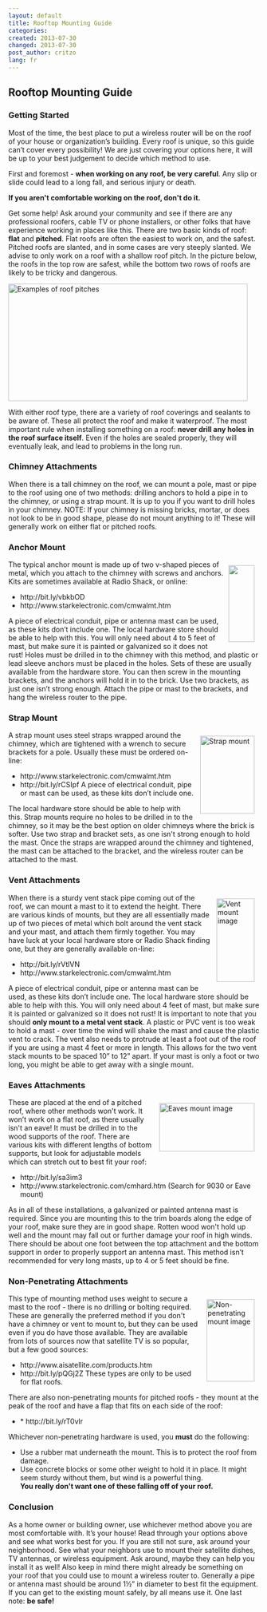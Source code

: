 ```yaml
---
layout: default
title: Rooftop Mounting Guide
categories: 
created: 2013-07-30
changed: 2013-07-30
post_author: critzo
lang: fr
---
```

  <h2>Rooftop Mounting Guide</h2>

<h3>Getting Started</h3>

<p>Most of the time, the best place to put a wireless router will be on the roof of your house or organization’s building. Every roof is unique, so this guide can’t cover every possibility! We are just covering your options here, it will be up to your best judgement to decide which method to use.</p>

<p>First and foremost - <strong>when working on any roof, be very careful</strong>. Any slip or slide could lead to a long fall, and serious injury or death.</p>

<p><strong>If you aren't comfortable working on the roof, don't do it.</strong></p>

<p>Get some help! Ask around your community and see if there are any professional roofers, cable TV or phone installers, or other folks that have experience working in places like this. There are two basic kinds of roof: <strong>flat</strong> and <strong>pitched</strong>. Flat roofs are often the easiest to work on, and the safest. Pitched roofs are slanted, and in some cases are very steeply slanted. We advise to only work on a roof with a shallow roof pitch. In the picture below, the roofs in the top row are safest, while the bottom two rows of roofs are likely to be tricky and dangerous.</p>

<p><img alt="Examples of roof pitches" class="media-image attr__typeof__foaf:Image img__fid__238 img__view_mode__media_large attr__format__media_large" height="235" src="/files/styles/large/public/Example_of_Roof_Pitches_small_0.jpg?itok=ZBeh1EI-" typeof="foaf:Image" width="480" /></p>

<p>With either roof type, there are a variety of roof coverings and sealants to be aware of. These all protect the roof and make it waterproof. The most important rule when installing something on a roof: <strong>never drill any holes in the roof surface itself</strong>. Even if the holes are sealed properly, they will eventually leak, and lead to problems in the long run.</p>

<h3>Chimney Attachments</h3>

<p>When there is a tall chimney on the roof, we can mount a pole, mast or pipe to the roof using one of two methods: drilling anchors to hold a pipe in to the chimney, or using a strap mount. It is up to you if you want to drill holes in your chimney. NOTE: If your chimney is missing bricks, mortar, or does not look to be in good shape, please do not mount anything to it! These will generally work on either flat or pitched roofs.</p>

<h3>Anchor Mount</h3>

<p><img alt="" class="media-image attr__typeof__foaf:Image img__fid__239 img__view_mode__media_large attr__format__media_large" src="/files/styles/large/public/anchor.png?itok=SRs3k49g" style="width: 52px; height: 154px; float: right; margin: 10px;" typeof="foaf:Image" />The typical anchor mount is made up of two v-shaped pieces of metal, which you attach to the chimney with screws and anchors. Kits are sometimes available at Radio Shack, or online:</p>

<ul>
	<li>http://bit.ly/vbkbOD</li>
	<li>http://www.starkelectronic.com/cmwalmt.htm</li>
</ul>

<p>A piece of electrical conduit, pipe or antenna mast can be used, as these kits don’t include one. The local hardware store should be able to help with this. You will only need about 4 to 5 feet of mast, but make sure it is painted or galvanized so it does not rust! Holes must be drilled in to the chimney with this method, and plastic or lead sleeve anchors must be placed in the holes. Sets of these are usually available from the hardware store. You can then screw in the mounting brackets, and the anchors will hold it in to the brick. Use two brackets, as just one isn’t strong enough. Attach the pipe or mast to the brackets, and hang the wireless router to the pipe.</p>

<h3>Strap Mount</h3>

<p><img alt="Strap mount" class="media-image attr__typeof__foaf:Image img__fid__240 img__view_mode__media_large attr__format__media_large" src="/files/styles/large/public/strap.png?itok=pEUVVWIV" style="width: 109px; height: 156px; float: right; margin: 10px;" typeof="foaf:Image" />A strap mount uses steel straps wrapped around the chimney, which are tightened with a wrench to secure brackets for a pole. Usually these must be ordered on-line:</p>

<ul>
	<li>http://www.starkelectronic.com/cmwalmt.htm</li>
	<li>http://bit.ly/rCSIpf A piece of electrical conduit, pipe or mast can be used, as these kits don’t include one.</li>
</ul>

<p>The local hardware store should be able to help with this. Strap mounts require no holes to be drilled in to the chimney, so it may be the best option on older chimneys where the brick is softer. Use two strap and bracket sets, as one isn't strong enough to hold the mast. Once the straps are wrapped around the chimney and tightened, the mast can be attached to the bracket, and the wireless router can be attached to the mast.</p>

<h3>Vent Attachments</h3>

<p><img alt="Vent mount image" class="media-image attr__typeof__foaf:Image img__fid__241 img__view_mode__media_large attr__format__media_large" src="/files/styles/large/public/vent.png?itok=Lte05j20" style="width: 76px; height: 167px; margin: 10px; float: right;" typeof="foaf:Image" />When there is a sturdy vent stack pipe coming out of the roof, we can mount a mast to it to extend the height. There are various kinds of mounts, but they are all essentially made up of two pieces of metal which bolt around the vent stack and your mast, and attach them firmly together. You may have luck at your local hardware store or Radio Shack finding one, but they are generally available on-line:</p>

<ul>
	<li>http://bit.ly/rVtlVN</li>
	<li>http://www.starkelectronic.com/cmwalmt.htm</li>
</ul>

<p>A piece of electrical conduit, pipe or antenna mast can be used, as these kits don’t include one. The local hardware store should be able to help with this. You will only need about 4 feet of mast, but make sure it is painted or galvanized so it does not rust! It is important to note that you should <strong>only mount to a metal vent stack</strong>. A plastic or PVC vent is too weak to hold a mast - over time the wind will shake the mast and cause the plastic vent to crack. The vent also needs to protrude at least a foot out of the roof if you are using a mast 4 feet or more in length. This allows for the two vent stack mounts to be spaced 10” to 12” apart. If your mast is only a foot or two long, you might be able to get away with a single mount.</p>

<h3>Eaves Attachments</h3>

<p><img alt="Eaves mount image" class="media-image attr__typeof__foaf:Image img__fid__242 img__view_mode__media_large attr__format__media_large" src="/files/styles/large/public/eaves.png?itok=YtnsKHIX" style="width: 191px; height: 97px; margin: 10px; float: right;" typeof="foaf:Image" />These are placed at the end of a pitched roof, where other methods won't work. It won’t work on a flat roof, as there usually isn't an eave! It must be drilled in to the wood supports of the roof. There are various kits with different lengths of bottom supports, but look for adjustable models which can stretch out to best fit your roof:</p>

<ul>
	<li>http://bit.ly/sa3im3</li>
	<li>http://www.starkelectronic.com/cmhard.htm (Search for 9030 or Eave mount)</li>
</ul>

<p>As in all of these installations, a galvanized or painted antenna mast is required. Since you are mounting this to the trim boards along the edge of your roof, make sure they are in good shape. Rotten wood won't hold up well and the mount may fall out or further damage your roof in high winds. There should be about one foot between the top attachment and the bottom support in order to properly support an antenna mast. This method isn’t recommended for very long masts, up to 4 or 5 feet should be fine.</p>

<h3>Non-Penetrating Attachments</h3>

<p><img alt="Non-penetrating mount image" class="media-image attr__typeof__foaf:Image img__fid__243 img__view_mode__media_large attr__format__media_large" src="/files/styles/large/public/non-pen.png?itok=FXbcl6rD" style="width: 96px; height: 165px; margin: 10px; float: right;" typeof="foaf:Image" />This type of mounting method uses weight to secure a mast to the roof - there is no drilling or bolting required. These are generally the preferred method if you don't have a chimney or vent to mount to, but they can be used even if you do have those available. They are available from lots of sources now that satellite TV is so popular, but a few good sources:</p>

<ul>
	<li>http://www.aisatellite.com/products.htm</li>
	<li>http://bit.ly/pQGj2Z These types are only to be used for flat roofs.</li>
</ul>

<p>There are also non-penetrating mounts for pitched roofs - they mount at the peak of the roof and have a flap that fits on each side of the roof:</p>

<ul>
	<li>* http://bit.ly/rT0vlr</li>
</ul>

<p>Whichever non-penetrating hardware is used, you <strong>must</strong> do the following:</p>

<ul>
	<li>Use a rubber mat underneath the mount. This is to protect the roof from damage.</li>
	<li>Use concrete blocks or some other weight to hold it in place. It might seem sturdy without them, but wind is a powerful thing.<br />
	<strong>You really don't want one of these falling off of your roof.</strong></li>
</ul>

<h3>Conclusion</h3>

<p>As a home owner or building owner, use whichever method above you are most comfortable with. It’s your house! Read through your options above and see what works best for you. If you are still not sure, ask around your neighborhood. See what your neighbors use to mount their satellite dishes, TV antennas, or wireless equipment. Ask around, maybe they can help you install it as well! Also keep in mind there might already be something on your roof that you could use to mount a wireless router to. Generally a pipe or antenna mast should be around 1½” in diameter to best fit the equipment. If you can get to the existing mount safely, by all means use it. One last note: <strong>be safe!</strong></p>
 
